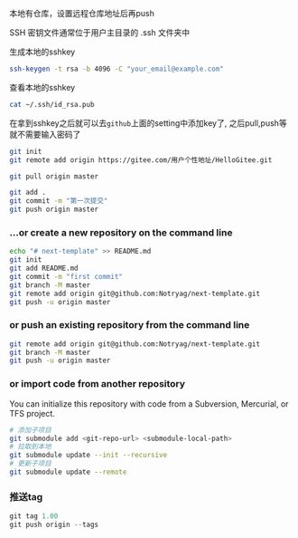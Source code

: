 本地有仓库，设置远程仓库地址后再push


SSH 密钥文件通常位于用户主目录的 .ssh 文件夹中

生成本地的sshkey
```bash
ssh-keygen -t rsa -b 4096 -C "your_email@example.com"
```

查看本地的sshkey
```bash
cat ~/.ssh/id_rsa.pub
```

在拿到sshkey之后就可以去`github`上面的setting中添加key了, 之后pull,push等就不需要输入密码了

```bash
git init 
git remote add origin https://gitee.com/用户个性地址/HelloGitee.git

git pull origin master

git add .
git commit -m "第一次提交"
git push origin master
```

### …or create a new repository on the command line
```bash
echo "# next-template" >> README.md
git init
git add README.md
git commit -m "first commit"
git branch -M master
git remote add origin git@github.com:Notryag/next-template.git
git push -u origin master
```
### or push an existing repository from the command line
```bash
git remote add origin git@github.com:Notryag/next-template.git
git branch -M master
git push -u origin master
```

### or import code from another repository
You can initialize this repository with code from a Subversion, Mercurial, or TFS project.


```bash
# 添加子项目
git submodule add <git-repo-url> <submodule-local-path>
# 拉取到本地
git submodule update --init --recursive
# 更新子项目
git submodule update --remote
```


### 推送tag
```js
git tag 1.00
git push origin --tags
```
